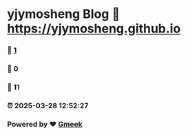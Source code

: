 # yjymosheng Blog :link: https://yjymosheng.github.io 
### :page_facing_up: [1](https://yjymosheng.github.io/tag.html) 
### :speech_balloon: 0 
### :hibiscus: 11 
### :alarm_clock: 2025-03-28 12:52:27 
### Powered by :heart: [Gmeek](https://github.com/Meekdai/Gmeek)

